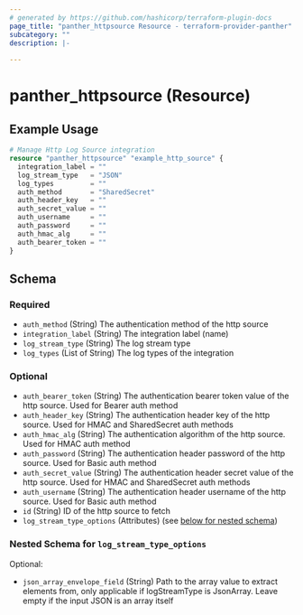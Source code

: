```yaml
---
# generated by https://github.com/hashicorp/terraform-plugin-docs
page_title: "panther_httpsource Resource - terraform-provider-panther"
subcategory: ""
description: |-
  
---
```


# panther_httpsource (Resource)



## Example Usage

```terraform
# Manage Http Log Source integration
resource "panther_httpsource" "example_http_source" {
  integration_label = ""
  log_stream_type   = "JSON"
  log_types         = ""
  auth_method       = "SharedSecret"
  auth_header_key   = ""
  auth_secret_value = ""
  auth_username     = ""
  auth_password     = ""
  auth_hmac_alg     = ""
  auth_bearer_token = ""
}
```

<!-- schema generated by tfplugindocs -->
## Schema

### Required

- `auth_method` (String) The authentication method of the http source
- `integration_label` (String) The integration label (name)
- `log_stream_type` (String) The log stream type
- `log_types` (List of String) The log types of the integration

### Optional

- `auth_bearer_token` (String) The authentication bearer token value of the http source. Used for Bearer auth method
- `auth_header_key` (String) The authentication header key of the http source. Used for HMAC and SharedSecret auth methods
- `auth_hmac_alg` (String) The authentication algorithm of the http source. Used for HMAC auth method
- `auth_password` (String) The authentication header password of the http source. Used for Basic auth method
- `auth_secret_value` (String) The authentication header secret value of the http source. Used for HMAC and SharedSecret auth methods
- `auth_username` (String) The authentication header username of the http source. Used for Basic auth method
- `id` (String) ID of the http source to fetch
- `log_stream_type_options` (Attributes) (see [below for nested schema](#nestedatt--log_stream_type_options))

<a id="nestedatt--log_stream_type_options"></a>
### Nested Schema for `log_stream_type_options`

Optional:

- `json_array_envelope_field` (String) Path to the array value to extract elements from, only applicable if logStreamType is JsonArray. Leave empty if the input JSON is an array itself
